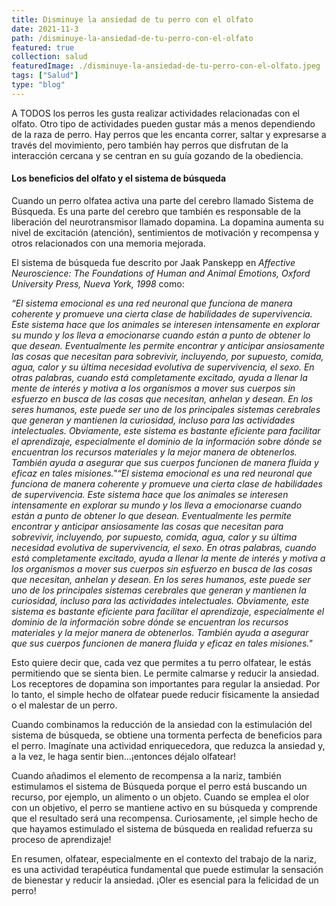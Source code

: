 ```yaml
---
title: Disminuye la ansiedad de tu perro con el olfato
date: 2021-11-3
path: /disminuye-la-ansiedad-de-tu-perro-con-el-olfato
featured: true
collection: salud
featuredImage: ./disminuye-la-ansiedad-de-tu-perro-con-el-olfato.jpeg
tags: ["Salud"]
type: "blog"
---
```


A TODOS los perros les gusta realizar actividades relacionadas con el olfato. Otro tipo de actividades pueden gustar más a menos dependiendo de la raza de perro. Hay perros que les encanta correr, saltar y expresarse a través del movimiento, pero también hay perros que disfrutan de la interacción cercana y se centran en su guía gozando de la obediencia.

#### Los beneficios del olfato y el sistema de búsqueda
Cuando un perro olfatea activa una parte del cerebro llamado Sistema de Búsqueda. Es una parte del cerebro que también es responsable de la liberación del neurotransmisor llamado dopamina. La dopamina aumenta su nivel de excitación (atención), sentimientos de motivación y recompensa y otros relacionados con una memoria mejorada. 

El sistema de búsqueda fue descrito por Jaak Panskepp en <i>Affective Neuroscience: The Foundations of Human and Animal Emotions, Oxford University Press, Nueva York, 1998</i> como:
  
  <i>“El sistema emocional es una red neuronal que funciona de manera coherente y promueve una cierta clase de habilidades de supervivencia. Este sistema hace que los animales se interesen intensamente en explorar su mundo y los lleva a emocionarse cuando están a punto de obtener lo que desean. Eventualmente les permite encontrar y anticipar ansiosamente las cosas que necesitan para sobrevivir, incluyendo, por supuesto, comida, agua, calor y su última necesidad evolutiva de supervivencia, el sexo. En otras palabras, cuando está completamente excitado, ayuda a llenar la mente de interés y motiva a los organismos a mover sus cuerpos sin esfuerzo en busca de las cosas que necesitan, anhelan y desean. En los seres humanos, este puede ser uno de los principales sistemas cerebrales que generan y mantienen la curiosidad, incluso para las actividades intelectuales. Obviamente, este sistema es bastante eficiente para facilitar el aprendizaje, especialmente el dominio de la información sobre dónde se encuentran los recursos materiales y la mejor manera de obtenerlos. También ayuda a asegurar que sus cuerpos funcionen de manera fluida y eficaz en tales misiones."“El sistema emocional es una red neuronal que funciona de manera coherente y promueve una cierta clase de habilidades de supervivencia. Este sistema hace que los animales se interesen intensamente en explorar su mundo y los lleva a emocionarse cuando están a punto de obtener lo que desean. Eventualmente les permite encontrar y anticipar ansiosamente las cosas que necesitan para sobrevivir, incluyendo, por supuesto, comida, agua, calor y su última necesidad evolutiva de supervivencia, el sexo. En otras palabras, cuando está completamente excitado, ayuda a llenar la mente de interés y motiva a los organismos a mover sus cuerpos sin esfuerzo en busca de las cosas que necesitan, anhelan y desean. En los seres humanos, este puede ser uno de los principales sistemas cerebrales que generan y mantienen la curiosidad, incluso para las actividades intelectuales. Obviamente, este sistema es bastante eficiente para facilitar el aprendizaje, especialmente el dominio de la información sobre dónde se encuentran los recursos materiales y la mejor manera de obtenerlos. También ayuda a asegurar que sus cuerpos funcionen de manera fluida y eficaz en tales misiones."</i>
  
  Esto quiere decir que, cada vez que permites a tu perro olfatear, le estás permitiendo que se sienta bien. Le permite calmarse y reducir la ansiedad. Los receptores de dopamina son importantes para regular la ansiedad. Por lo tanto, el simple hecho de olfatear puede reducir físicamente la ansiedad o el malestar de un perro.



Cuando combinamos la reducción de la ansiedad con la estimulación del sistema de búsqueda, se obtiene una tormenta perfecta de beneficios para el perro. Imagínate una actividad enriquecedora, que reduzca la ansiedad y, a la vez, le haga sentir bien…¡entonces déjalo olfatear!

Cuando añadimos el elemento de recompensa a la nariz, también estimulamos el sistema de Búsqueda porque el perro está buscando un recurso, por ejemplo, un alimento o un objeto. Cuando se emplea el olor con un objetivo, el perro se mantiene activo en su búsqueda y comprende que el resultado será una recompensa. Curiosamente, ¡el simple hecho de que hayamos estimulado el sistema de búsqueda en realidad refuerza su proceso de aprendizaje!

En resumen, olfatear, especialmente en el contexto del trabajo de la nariz, es una actividad terapéutica fundamental que puede estimular la sensación de bienestar y reducir la ansiedad. ¡Oler es esencial para la felicidad de un perro!

